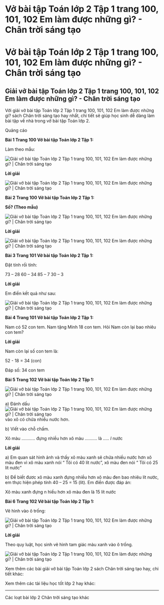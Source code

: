 # Vở bài tập Toán lớp 2 Tập 1 trang 100, 101, 102 Em làm được những gì? - Chân trời sáng tạo

# Vở bài tập Toán lớp 2 Tập 1 trang 100, 101, 102 Em làm được những gì? - Chân trời sáng tạo

## Giải vở bài tập Toán lớp 2 Tập 1 trang 100, 101, 102 Em làm được những gì? - Chân trời sáng tạo

Với giải vở bài tập Toán lớp 2 Tập 1 trang 100, 101, 102 Em làm được những gì? sách Chân trời sáng tạo hay nhất, chi tiết sẽ giúp học sinh dễ dàng làm bài tập về nhà trong vở bài tập Toán lớp 2.

Quảng cáo

**Bài 1 Trang 100 Vở bài tập Toán lớp 2 Tập 1:**

Làm theo mẫu:

![Giải vở bài tập Toán lớp 2 Tập 1 trang 100, 101, 102 Em làm được những gì? | Chân trời sáng tạo](https://vietjack.com/vbt-toan-2-ct/images/em-lam-duoc-nhung-gi-trang-100-101-102-116649.PNG)

**Lời giải**

![Giải vở bài tập Toán lớp 2 Tập 1 trang 100, 101, 102 Em làm được những gì? | Chân trời sáng tạo](https://vietjack.com/vbt-toan-2-ct/images/em-lam-duoc-nhung-gi-trang-100-101-102-116651.PNG)

**Bài 2 Trang 100 Vở bài tập Toán lớp 2 Tập 1:**

**Số? (Theo mẫu)**

![Giải vở bài tập Toán lớp 2 Tập 1 trang 100, 101, 102 Em làm được những gì? | Chân trời sáng tạo](https://vietjack.com/vbt-toan-2-ct/images/em-lam-duoc-nhung-gi-trang-100-101-102-116650.PNG)

**Lời giải**

![Giải vở bài tập Toán lớp 2 Tập 1 trang 100, 101, 102 Em làm được những gì? | Chân trời sáng tạo](https://vietjack.com/vbt-toan-2-ct/images/em-lam-duoc-nhung-gi-trang-100-101-102-116654.PNG)

**Bài 3 Trang 101 Vở bài tập Toán lớp 2 Tập 1:**

Đặt tính rồi tính:

73 – 28 60 – 34 85 – 7 30 – 3 

**Lời giải**

Em điền kết quả như sau:

![Giải vở bài tập Toán lớp 2 Tập 1 trang 100, 101, 102 Em làm được những gì? | Chân trời sáng tạo](https://vietjack.com/vbt-toan-2-ct/images/em-lam-duoc-nhung-gi-trang-100-101-102-116657.PNG)

**Bài 4 Trang 101 Vở bài tập Toán lớp 2 Tập 1:**

Nam có 52 con tem. Nam tặng Minh 18 con tem. Hỏi Nam còn lại bao nhiêu con tem?

**Lời giải**

Nam còn lại số con tem là:

52 - 18 = 34 (con)

Đáp số: 34 con tem 

**Bài 5 Trang 102 Vở bài tập Toán lớp 2 Tập 1:**

![Giải vở bài tập Toán lớp 2 Tập 1 trang 100, 101, 102 Em làm được những gì? | Chân trời sáng tạo](https://vietjack.com/vbt-toan-2-ct/images/em-lam-duoc-nhung-gi-trang-100-101-102-116655.PNG)

a) Đánh dấu ![Giải vở bài tập Toán lớp 2 Tập 1 trang 100, 101, 102 Em làm được những gì? | Chân trời sáng tạo](https://vietjack.com/vbt-toan-2-ct/images/em-lam-duoc-nhung-gi-trang-100-101-102-116659.PNG)vào xô có chứa nhiều nước hơn.

b) Viết vào chỗ chấm.

Xô màu ……….. đựng nhiều hơn xô màu ………. là ….. _l_ nước

**Lời giải**

a) Em quan sát hình ảnh và thấy xô màu xanh sẽ chứa nhiều nước hơn xô màu đen vì xô màu xanh nói “ Tôi có 40 lít nước”, xô màu đen nói “ Tôi có 25 lít nước”

b) Để biết đươc xô màu xanh đựng nhiều hơn xô màu đen bao nhiêu lít nước, em thực hiện phép tính 40 – 25 = 15 (lít). Em điền được đáp án:

Xô màu xanh đựng n hiều hơn xô màu đen là 15 lít nước

**Bài 6 Trang 102 Vở bài tập Toán lớp 2 Tập 1:**

Vẽ hình vào ô trống:

![Giải vở bài tập Toán lớp 2 Tập 1 trang 100, 101, 102 Em làm được những gì? | Chân trời sáng tạo](https://vietjack.com/vbt-toan-2-ct/images/em-lam-duoc-nhung-gi-trang-100-101-102-116653.PNG)

**Lời giải**

Theo quy luật, học sinh vẽ hình tam giác màu xanh vào ô trống.

![Giải vở bài tập Toán lớp 2 Tập 1 trang 100, 101, 102 Em làm được những gì? | Chân trời sáng tạo](https://vietjack.com/vbt-toan-2-ct/images/em-lam-duoc-nhung-gi-trang-100-101-102-116652.PNG)

Xem thêm các bài giải vở bài tập Toán lớp 2 sách Chân trời sáng tạo hay, chi tiết khác:

Xem thêm các tài liệu học tốt lớp 2 hay khác:

* * *

Các loạt bài lớp 2 Chân trời sáng tạo khác
